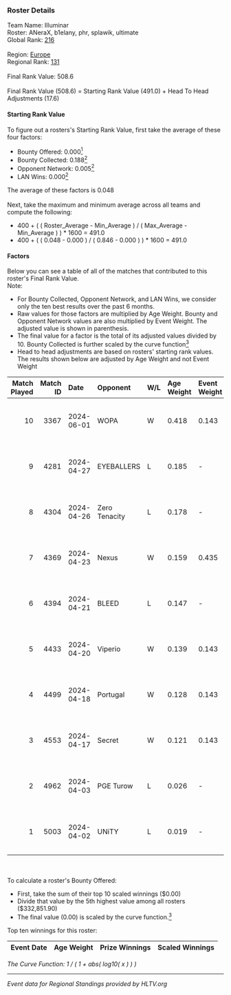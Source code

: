 ### Roster Details<br />
Team Name: Illuminar<br />
Roster: ANeraX, b1elany, phr, splawik, ultimate<br />
Global Rank: [216](../../standings_global_2024_09_26.md)<br />
<br />
Region: [Europe]( ../../standings_europe_2024_09_26.md)<br />
Regional Rank: [131]( ../../standings_europe_2024_09_26.md)<br />
<br />
Final Rank Value:  508.6<br />
<br />
Final Rank Value (508.6) = Starting Rank Value (491.0) + Head To Head Adjustments (17.6)<br />

#### Starting Rank Value<br />
To figure out a rosters's Starting Rank Value, first take the average of these four factors:<br />
- Bounty Offered: 0.000[<sup>1</sup>](#table2)
- Bounty Collected: 0.188[<sup>2</sup>](#table1)
- Opponent Network: 0.005[<sup>2</sup>](#table1)
- LAN Wins: 0.000[<sup>2</sup>](#table1)

The average of these factors is 0.048<br />
<br />
Next, take the maximum and minimum average across all teams and compute the following:<br />
- 400 + ( ( Roster_Average - Min_Average ) / ( Max_Average - Min_Average ) ) * 1600 = 491.0
- 400 + ( ( 0.048 - 0.000 ) / ( 0.846 - 0.000 ) ) * 1600 = 491.0


#### Factors<br />
Below you can see a table of all of the matches that contributed to this roster's Final Rank Value.<br />
Note:<br />

- For Bounty Collected, Opponent Network, and LAN Wins, we consider only the ten best results over the past 6 months.
- Raw values for those factors are multiplied by Age Weight. Bounty and Opponent Network values are also multiplied by Event Weight. The adjusted value is shown in parenthesis.
- The final value for a factor is the total of its adjusted values divided by 10. Bounty Collected is further scaled by the curve function[<sup>3</sup>](#curveFunction)
- Head to head adjustments are based on rosters' starting rank values. The results shown below are adjusted by Age Weight and not Event Weight
<span id="table1"></span><br />


| Match Played | Match ID | Date       | Opponent      | W/L | Age Weight | Event Weight | Bounty Collected | Opponent Network | LAN Wins  | H2H Adj. | Roster                                  |
| -: | -: | :- | :- | :- | :- | :- | :- | :- | :- | -: | :- |
|           10 |     3367 | 2024-06-01 | WOPA          | W   | 0.418      | 0.143        | 0.001 (0.000)    | 0.097 (0.006)    | 0 (0.000) |     8.67 | ANeraX, b1elany, phr, splawik, ultimate |
|            9 |     4281 | 2024-04-27 | EYEBALLERS    | L   | 0.185      | -            | -                | -                | -         |    -1.10 | ANeraX, Furlan, keis, phr, ultimate     |
|            8 |     4304 | 2024-04-26 | Zero Tenacity | L   | 0.178      | -            | -                | -                | -         |    -0.28 | ANeraX, Furlan, keis, phr, ultimate     |
|            7 |     4369 | 2024-04-23 | Nexus         | W   | 0.159      | 0.435        | 0.006 (0.000)    | 0.554 (0.038)    | 0 (0.000) |     4.20 | ANeraX, Furlan, keis, phr, ultimate     |
|            6 |     4394 | 2024-04-21 | BLEED         | L   | 0.147      | -            | -                | -                | -         |    -0.75 | ANeraX, Furlan, keis, phr, ultimate     |
|            5 |     4433 | 2024-04-20 | Viperio       | W   | 0.139      | 0.143        | 0.000 (0.000)    | 0.009 (0.000)    | 0 (0.000) |     2.74 | ANeraX, Furlan, keis, phr, ultimate     |
|            4 |     4499 | 2024-04-18 | Portugal      | W   | 0.128      | 0.143        | 0.000 (0.000)    | 0.050 (0.001)    | 0 (0.000) |     2.59 | ANeraX, Furlan, keis, phr, ultimate     |
|            3 |     4553 | 2024-04-17 | Secret        | W   | 0.121      | 0.143        | 0.000 (0.000)    | 0.010 (0.000)    | 0 (0.000) |     1.93 | ANeraX, Furlan, keis, phr, ultimate     |
|            2 |     4962 | 2024-04-03 | PGE Turow     | L   | 0.026      | -            | -                | -                | -         |    -0.41 | ANeraX, Furlan, keis, phr, ultimate     |
|            1 |     5003 | 2024-04-02 | UNiTY         | L   | 0.019      | -            | -                | -                | -         |    -0.02 | ANeraX, Furlan, keis, phr, ultimate     |

<br />
<span id="table2"></span><br />
To calculate a roster's Bounty Offered:<br />

- First, take the sum of their top 10 scaled winnings ($0.00)
- Divide that value by the 5th highest value among all rosters ($332,851.90)
- The final value (0.00) is scaled by the curve function.[<sup>3</sup>](#curveFunction)

Top ten winnings for this roster:<br />

| Event Date | Age Weight | Prize Winnings | Scaled Winnings |
| :- | -: | :- | :- |


<span id="curveFunction"></span>_The Curve Function: 1 / ( 1 + abs( log10( x ) ) )_<br />

---
_Event data for Regional Standings provided by HLTV.org_<br />
